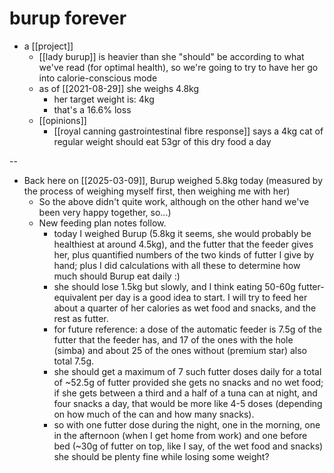 # burup forever

- a [[project]]
  - [[lady burup]] is heavier than she "should" be according to what we've read (for optimal health), so we're going to try to have her go into calorie-conscious mode
  - as of [[2021-08-29]] she weighs 4.8kg
    - her target weight is: 4kg
    - that's a 16.6% loss
  - [[opinions]]
    - [[royal canning gastrointestinal fibre response]] says a 4kg cat of regular weight should eat 53gr of this dry food a day

--

- Back here on [[2025-03-09]], Burup weighed 5.8kg today (measured by the process of weighing myself first, then weighing me with her)
  - So the above didn't quite work, although on the other hand we've been very happy together, so...)
  - New feeding plan notes follow.
    - today I weighed Burup (5.8kg it seems, she would probably be healthiest at around 4.5kg), and the futter that the feeder gives her, plus quantified numbers of the two kinds of futter I give by hand; plus I did calculations with all these to determine how much should Burup eat daily :)
    - she should lose 1.5kg but slowly, and I think eating 50-60g futter-equivalent per day is a good idea to start. I will try to feed her about a quarter of her calories as wet food and snacks, and the rest as futter.
    - for future reference: a dose of the automatic feeder is 7.5g of the futter that the feeder has, and 17 of the ones with the hole (simba) and about 25 of the ones without (premium star) also total 7.5g.
    - she should get a maximum of 7 such futter doses daily for a total of ~52.5g of futter provided she gets no snacks and no wet food; if she gets between a third and a half of a tuna can at night, and four snacks a day, that would be more like 4-5 doses (depending on how much of the can and how many snacks).
    - so with one futter dose during the night, one in the morning, one in the afternoon (when I get home from work) and one before bed (~30g of futter on top, like I say, of the wet food and snacks) she should be plenty fine while losing some weight?


































































